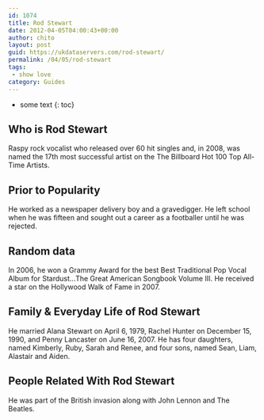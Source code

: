 ```yaml
---
id: 1074
title: Rod Stewart
date: 2012-04-05T04:00:43+00:00
author: chito
layout: post
guid: https://ukdataservers.com/rod-stewart/
permalink: /04/05/rod-stewart
tags:
 - show love
category: Guides
---
```


* some text
{: toc}
          
          
## Who is  Rod Stewart
                  
                  
                  
Raspy rock vocalist who released over 60 hit singles and, in 2008, was named the 17th most successful artist on the The Billboard Hot 100 Top All-Time Artists.
                  
                
                
                
## Prior to Popularity 
                  
                  
                  
He worked as a newspaper delivery boy and a gravedigger. He left school when he was fifteen and sought out a career as a footballer until he was rejected.
                  
                
                
                
## Random data 
                  
                  
                  
In 2006, he won a Grammy Award for the best Best Traditional Pop Vocal Album for Stardust&#8230;The Great American Songbook Volume III. He received a star on the Hollywood Walk of Fame in 2007.
                  
                
                
                
## Family & Everyday Life of Rod Stewart
                  
                  
                  
He married Alana Stewart on April 6, 1979, Rachel Hunter on December 15, 1990, and Penny Lancaster on June 16, 2007. He has four daughters, named Kimberly, Ruby, Sarah and Renee, and four sons, named Sean, Liam, Alastair and Aiden.
                  
                
                
                
## People Related With  Rod Stewart
                  
                  
                  
He was part of the British invasion along with John Lennon and The Beatles. 
                  
                
              
            
          
          
          
    
    
  
